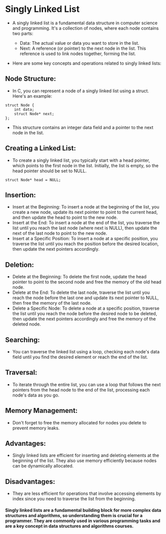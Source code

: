 # Singly Linked List

* A singly linked list is a fundamental data structure in computer science and programming. It's a collection of nodes, where each node contains two parts:
	* Data: The actual value or data you want to store in the list.
	* Next: A reference (or pointer) to the next node in the list. This reference is used to link nodes together, forming the list.

* Here are some key concepts and operations related to singly linked lists:

## Node Structure:
* In C, you can represent a node of a singly linked list using a struct. Here's an example:
~~~~
struct Node {
    int data;
    struct Node* next;
};
~~~~

* This structure contains an integer data field and a pointer to the next node in the list.

## Creating a Linked List:
* To create a singly linked list, you typically start with a head pointer, which points to the first node in the list. Initially, the list is empty, so the head pointer should be set to NULL.
~~~~
struct Node* head = NULL;
~~~~

## Insertion:
* Insert at the Beginning: To insert a node at the beginning of the list, you create a new node, update its next pointer to point to the current head, and then update the head to point to the new node.
* Insert at the End: To insert a node at the end of the list, you traverse the list until you reach the last node (where next is NULL), then update the next of the last node to point to the new node.
* Insert at a Specific Position: To insert a node at a specific position, you traverse the list until you reach the position before the desired location, then update the next pointers accordingly.

## Deletion:
* Delete at the Beginning: To delete the first node, update the head pointer to point to the second node and free the memory of the old head node.
* Delete at the End: To delete the last node, traverse the list until you reach the node before the last one and update its next pointer to NULL, then free the memory of the last node.
* Delete a Specific Node: To delete a node at a specific position, traverse the list until you reach the node before the desired node to be deleted, then update the next pointers accordingly and free the memory of the deleted node.

## Searching: 
* You can traverse the linked list using a loop, checking each node's data field until you find the desired element or reach the end of the list.

## Traversal:
* To iterate through the entire list, you can use a loop that follows the next pointers from the head node to the end of the list, processing each node's data as you go.

## Memory Management:
* Don't forget to free the memory allocated for nodes you delete to prevent memory leaks.

## Advantages:
* Singly linked lists are efficient for inserting and deleting elements at the beginning of the list. They also use memory efficiently because nodes can be dynamically allocated.

## Disadvantages:
* They are less efficient for operations that involve accessing elements by index since you need to traverse the list from the beginning.

#### Singly linked lists are a fundamental building block for more complex data structures and algorithms, so understanding them is crucial for a programmer. They are commonly used in various programming tasks and are a key concept in data structures and algorithms courses.
